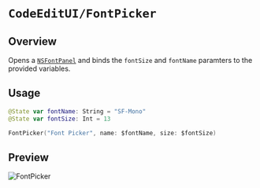 # ``CodeEditUI/FontPicker``

## Overview

Opens a [`NSFontPanel`](https://developer.apple.com/documentation/appkit/nsfontpanel) and binds the `fontSize` and `fontName` paramters to the provided variables.

## Usage

```swift
@State var fontName: String = "SF-Mono"
@State var fontSize: Int = 13

FontPicker("Font Picker", name: $fontName, size: $fontSize)
```

## Preview

![FontPicker](FontPicker_View.png)
